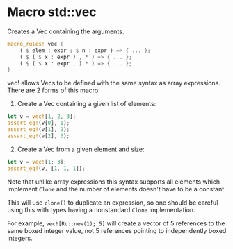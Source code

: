 # Macro std::vec

Creates a Vec containing the arguments.

```rust
macro_rules! vec {
    ( $ elem : expr ; $ n : expr ) => { ... };
    ( $ ( $ x : expr ) , * ) => { ... };
    ( $ ( $ x : expr , ) * ) => { ... };
}
```

vec! allows Vecs to be defined with the same syntax as array expressions. There are 2 forms of this macro:


1. Create a Vec containing a given list of elements:

```rust
let v = vec![1, 2, 3];
assert_eq!(v[0], 1);
assert_eq!(v[1], 2);
assert_eq!(v[2], 3);
```

2. Create a Vec from a given element and size:

```rust
let v = vec![1; 3];
assert_eq!(v, [1, 1, 1]);
```

Note that unlike array expressions this syntax supports all elements which implement `Clone` and the number of elements doesn't have to be a constant.

This will use `clone()` to duplicate an expression, so one should be careful using this with types having a nonstandard `Clone` implementation.

For example, `vec![Rc::new(1); 5]` will create a vector of 5 references to the same boxed integer value, not 5 references pointing to independently boxed integers.
